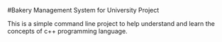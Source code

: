 #Bakery Management System for University Project 

This is a simple command line project to help understand and learn the concepts of c++ programming language.
